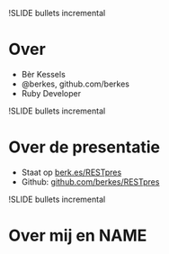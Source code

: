 !SLIDE bullets incremental
# Over #

* Bèr Kessels
* @berkes, github.com/berkes
* Ruby Developer

!SLIDE bullets incremental
# Over de presentatie #
* Staat op [berk.es/RESTpres](http://berk.es/RESTpres)
* Github: [github.com/berkes/RESTpres](http://github.com/berkes/RESTpres)

!SLIDE bullets incremental
# Over mij en NAME #

